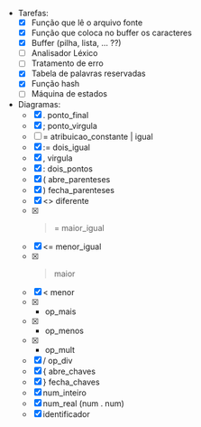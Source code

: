 - Tarefas:
	- [x] Função que lê o arquivo fonte
	- [x] Função que coloca no buffer os caracteres
	- [x] Buffer (pilha, lista, ... ??)
	- [ ] Analisador Léxico
	- [ ] Tratamento de erro
	- [x] Tabela de palavras reservadas
	- [x] Função hash
	- [ ] Máquina de estados

- Diagramas:
	- [x] . ponto_final
	- [x] ; ponto_virgula
	- [ ] = atribuicao_constante | igual
	- [x] := dois_igual
	- [x] , virgula
	- [x] : dois_pontos
	- [x] ( abre_parenteses
	- [x] ) fecha_parenteses
	- [x] <> diferente
	- [x] >= maior_igual
	- [x] <= menor_igual
	- [x] > maior
	- [x] < menor
	- [x] + op_mais
	- [x] - op_menos
	- [x] * op_mult
	- [x] / op_div
	- [x] { abre_chaves
	- [x] } fecha_chaves
	- [x] num_inteiro
	- [x] num_real (num . num)
	- [x] identificador

